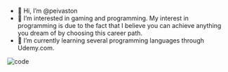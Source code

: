 - 👋 Hi, I’m @peivaston
- 👀 I’m interested in gaming and programming. My interest in programming is due to the fact that I believe you can achieve anything you dream of by choosing this career path.
- 🌱 I’m currently learning several programming languages through Udemy.com.



![code](https://user-images.githubusercontent.com/43038906/124948142-ba063680-e010-11eb-95c8-141b759e9ad8.gif)


<!---
peivaston/peivaston is a ✨ special ✨ repository because its `README.md` (this file) appears on your GitHub profile.
You can click the Preview link to take a look at your changes.
--->
